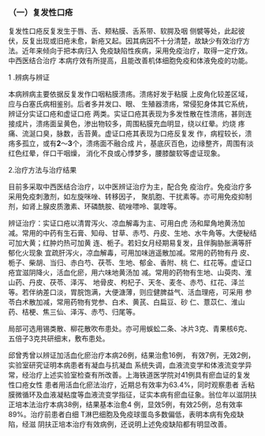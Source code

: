 ### （一）**复发性口疮**

  复发性口疮反复发生于唇、舌、颊粘膜、舌系带、软腭及咽  侧襞等处，此起彼伏，反复出现或旧疮未愈，新疮又起。因其病因不十分清楚，故缺少有效治疗方法。近年来倾向于把本病归入 免疫缺陷性疾病，采用免疫治疗，取得一定疗效。中西医结合治疗  本病疗效有所提高，且能改善机体细胞免疫和体液免疫的功能。

 1 .辨病与辨证

 本病辨病主要依据反复发作口咽粘膜溃疡。溃疡好发于粘膜  上皮角化较差区域，应与白塞氏病相鉴别。后者多并发口、眼、 生殖器溃疡，常侵犯身体其它系统，辨证分实证口疮和虚证口疮 两类。实证口疮其表现为多发性散在性溃疡，甚则连接成片，溃疡面呈黄色，渗出物较多，周围粘膜充血明显，绕以红晕。灼烧 疼痛、流涎口臭，脉数，舌苔黄。虚证口疮其表现为口疮反复发 作，病程较长，溃疡多孤立，或有**2**〜**3**个，溃疡面不融合成  片，基底灰百色，边缘整齐，周围有淡红色红晕，伴口干咽燥， 消化不良或心悸梦多，腰膝酸软等虚证现象。

  2.治疗方法与治疗结果

  目前多采取中西医结合治疗，以中医辨证治疗为主，配合免 疫治疗。免疫治疗多采用免疫刺激剂，如左旋咪唑、转移因子， 聚肌胞、干扰素等。亦可用免疫抑制剂，如肾上腺皮质激素、环磷酰胺、硫唑嘌呤、氯喹等。

  辨证治疗：实证口疮以清胃泻火、凉血解毒为主、可用白虎 汤和犀角地黄汤加减。常用的中药有生石膏、知母、甘草、赤芍、丹皮、生地、水牛角等。大便秘结可加大黄；红肿灼热可加黄  连、栀子。若妇女月经期易复发，且伴胸胁胀满等肝郁化火现象 宜疏肝泻火，凉血解毒，可用加味逍遥散加减。常用的药物有丹 皮、栀子、柴胡、当归、赤白芍、茯苓、生地、郁金、香附、桃 仁、红花等。虚证口疮宜滋阴降火，活血化瘀，用六味地黄汤加 减。常用的药物有生地、山萸肉、淮山药、丹皮、茯苓、泽泻、  地骨皮、枸杞子、天冬、麦冬、赤芍、红花、泽兰等。若伴纳差口淡，胃脘饱满，大便溏薄，则应健脾益气、活血理疮，可采用  参苓白术散加减，常用药物有党参、白术、黄芪、白扁豆、砂 仁、薏苡仁、淮山药、桔梗、焦三仙、泽泻、赤芍、归尾等。

   局部可选用锡类散、柳花散吹布患处。亦可用蜈蚣二条、冰片3克、青果核6克、五倍子3克共研细末，敷布患处。

  邱曾秀曾以辨证加活血化瘀治疗本病26例，结果治愈16例， 有效7例，无效2例，实验室研究证明本病患者有凝血与抗凝血 系统失调，血液流变学和体液流变学异常，经治疗上述实验室检查有所改善。上海铁道医学院对41例具有瘀血证的复发性口疮女性 患者用活血化瘀法治疗，近期总有效率为63.4%，同时观察患者 舌粘膜微循环及血液凝粘度等血液流变学指征，证实本病有瘀血征象。翁位年以滋阴扶正培本法治疗本病38例，结果基本治愈4 例，显效5例，有效25例，总有效率89%。治疗前患者白细 T淋巴细胞及免疫球蛋岛多数偏低，表明本病有免疫缺陷，经滋  阴扶正培本治疗有效病例，还说明上述免疫缺陷都有明显改善。
